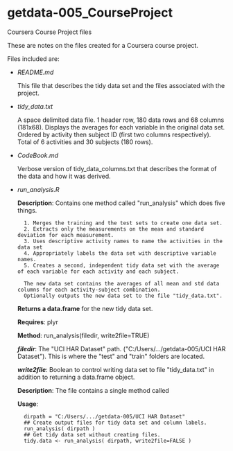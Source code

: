 getdata-005_CourseProject
=========================

Coursera Course Project files

These are notes on the files created for a Coursera course project.

Files included are:

- *README.md*

    This file that describes the tidy data set and the files associated with the project.

- *tidy_data.txt*

    A space delimited data file. 1 header row, 180 data rows and 68 columns (181x68). Displays the averages for each variable in the 
    original data set. Ordered by activity then subject ID (first two columns respectively). Total of 6 activities and 30 subjects (180 rows).
    
- *CodeBook.md*

    Verbose version of tidy_data_columns.txt that describes the format of the data and how it was derived.
    
- *run_analysis.R*

    **Description**:  Contains one method called "run_analysis" which does five things.
    
        1. Merges the training and the test sets to create one data set.
        2. Extracts only the measurements on the mean and standard deviation for each measurement. 
        3. Uses descriptive activity names to name the activities in the data set
        4. Appropriately labels the data set with descriptive variable names. 
        5. Creates a second, independent tidy data set with the average of each variable for each activity and each subject. 

        The new data set contains the averages of all mean and std data columns for each activity-subject combination.
        Optionally outputs the new data set to the file "tidy_data.txt".
    
    **Returns a data.frame** for the new tidy data set.

    **Requires**: plyr
    
    **Method**: run_analysis(filedir, write2file=TRUE)
        
    ***filedir***: The "UCI HAR Dataset" path. ("C:/Users/.../getdata-005/UCI HAR Dataset").
    This is where the "test" and "train" folders are located.
    
    ***write2file***: Boolean to control writing data set to file "tidy_data.txt" in addition to returning a data.frame object.
        
    **Description**: The file contains a single method called
    
    **Usage**:
    
        dirpath = "C:/Users/.../getdata-005/UCI HAR Dataset"
        ## Create output files for tidy data set and column labels.
        run_analysis( dirpath )
        ## Get tidy data set without creating files.
        tidy.data <- run_analysis( dirpath, write2file=FALSE )
